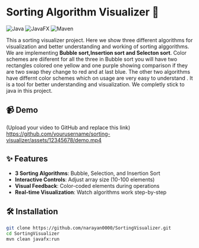 
# Sorting Algorithm Visualizer 🚀

![Java](https://img.shields.io/badge/Java-19-blue)
![JavaFX](https://img.shields.io/badge/JavaFX-19-orange)
![Maven](https://img.shields.io/badge/Maven-3.10.1-green)

This a sorting visualizer project. Here we show three different algorithms for visualization and better understanding and working of sorting alggorithms. We are implementing **Bubble sort,Insertion sort and Selecton sort**. Color schemes are diiferent for all the three in Bubble sort you will have two rectangles colored one yellow and one purple showing comparison if they are two swap they change to red and at last blue. The other two algorithms have differnt color schemes which on usage are very easy to understand . It is a tool for better understanding and visualization. We completly stick to java in this project.

## 📹 Demo 
(Upload your video to GitHub and replace this link)
https://github.com/yourusername/sorting-visualizer/assets/12345678/demo.mp4

## ✨ Features
- **3 Sorting Algorithms**: Bubble, Selection, and Insertion Sort
- **Interactive Controls**: Adjust array size (10-100 elements)
- **Visual Feedback**: Color-coded elements during operations
- **Real-time Visualization**: Watch algorithms work step-by-step

## 🛠️ Installation
```bash
git clone https://github.com/narayan0000/SortingVisualizer.git
cd SortingVisualizer
mvn clean javafx:run
```
